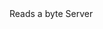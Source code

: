 <function name="ReadByte" parent="bf_read" type="classfunc">
	<description>
		Reads a byte
	</description>
	<realm>Server</realm>
	<rets>
		<ret name="value" type="number"></ret>
	</rets>
</function>